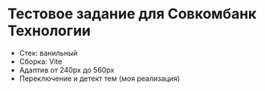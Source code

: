 # Тестовое задание для Совкомбанк Технологии

* Стек: ванильный
* Сборка: Vite
* Адаптив от 240px до 560px
* Переключение и детект тем (моя реализация)